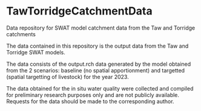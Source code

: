 # TawTorridgeCatchmentData
Data repository for SWAT model catchment data from the Taw and Torridge catchments

The data contained in this repository is the output data from the Taw and Torridge SWAT models.

The data consists of the output.rch data generated by the model obtained from the 2 scenarios: baseline (no spatial apportionment) and targetted (spatial targetting of livestock) for the year 2023.

The data obtained for the in situ water quality were collected and compiled for preliminary research purposes only and are not publicly available.  Requests for the data should be made to the corresponding author.
